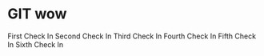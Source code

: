 # GIT wow
First Check In
Second Check In
Third Check In
Fourth Check In
Fifth Check In
Sixth Check In

